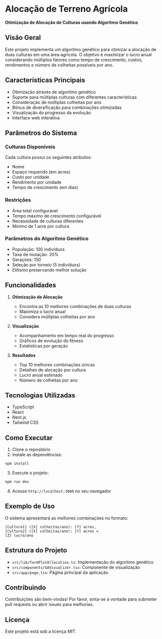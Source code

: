 # Alocação de Terreno Agrícola

**Otimização de Alocação de Culturas usando Algoritmo Genético**

## Visão Geral

Este projeto implementa um algoritmo genético para otimizar a alocação de duas culturas em uma área agrícola. O objetivo é maximizar o lucro anual considerando múltiplos fatores como tempo de crescimento, custos, rendimentos e número de colheitas possíveis por ano.

## Características Principais

- Otimização através de algoritmo genético
- Suporte para múltiplas culturas com diferentes características
- Consideração de múltiplas colheitas por ano
- Bônus de diversificação para combinações otimizadas
- Visualização do progresso da evolução
- Interface web interativa

## Parâmetros do Sistema

### Culturas Disponíveis
Cada cultura possui os seguintes atributos:
- Nome
- Espaço requerido (em acres)
- Custo por unidade
- Rendimento por unidade
- Tempo de crescimento (em dias)

### Restrições
- Área total configurável
- Tempo máximo de crescimento configurável
- Necessidade de culturas diferentes
- Mínimo de 1 acre por cultura

### Parâmetros do Algoritmo Genético
- População: 100 indivíduos
- Taxa de mutação: 20%
- Gerações: 150
- Seleção por torneio (5 indivíduos)
- Elitismo preservando melhor solução

## Funcionalidades

1. **Otimização de Alocação**
   - Encontra as 10 melhores combinações de duas culturas
   - Maximiza o lucro anual
   - Considera múltiplas colheitas por ano

2. **Visualização**
   - Acompanhamento em tempo real do progresso
   - Gráficos de evolução do fitness
   - Estatísticas por geração

3. **Resultados**
   - Top 10 melhores combinações únicas
   - Detalhes de alocação por cultura
   - Lucro anual estimado
   - Número de colheitas por ano

## Tecnologias Utilizadas

- TypeScript
- React
- Next.js
- Tailwind CSS

## Como Executar

1. Clone o repositório
2. Instale as dependências:
```bash
npm install
```
3. Execute o projeto:
```bash
npm run dev
```
4. Acesse `http://localhost:3000` no seu navegador

## Exemplo de Uso

O sistema apresentará as melhores combinações no formato:
```
[Cultura1] ([X] colheitas/ano): [Y] acres, 
[Cultura2] ([X] colheitas/ano): [Y] acres = 
[Z] lucro/ano
```

## Estrutura do Projeto

- `src/lib/farmPlotAllocation.ts`: Implementação do algoritmo genético
- `src/components/GAVisualizer.tsx`: Componente de visualização
- `src/app/page.tsx`: Página principal da aplicação

## Contribuindo

Contribuições são bem-vindas! Por favor, sinta-se à vontade para submeter pull requests ou abrir issues para melhorias.

## Licença

Este projeto está sob a licença MIT.
